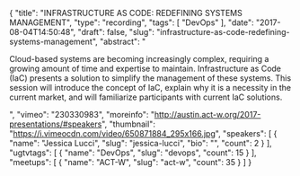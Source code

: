 {
  "title": "INFRASTRUCTURE AS CODE: REDEFINING SYSTEMS MANAGEMENT",
  "type": "recording",
  "tags": [
    "DevOps"
  ],
  "date": "2017-08-04T14:50:48",
  "draft": false,
  "slug": "infrastructure-as-code-redefining-systems-management",
  "abstract": "<p>Cloud-based systems are becoming increasingly complex, requiring a growing amount of time and expertise to maintain. Infrastructure as Code (IaC) presents a solution to simplify the management of these systems. This session will introduce the concept of IaC, explain why it is a necessity in the current market, and will familiarize participants with current IaC solutions.</p>",
  "vimeo": "230330983",
  "moreinfo": "http://austin.act-w.org/2017-presentations/#speakers",
  "thumbnail": "https://i.vimeocdn.com/video/650871884_295x166.jpg",
  "speakers": [
    {
      "name": "Jessica Lucci",
      "slug": "jessica-lucci",
      "bio": "",
      "count": 2
    }
  ],
  "ugtvtags": [
    {
      "name": "DevOps",
      "slug": "devops",
      "count": 15
    }
  ],
  "meetups": [
    {
      "name": "ACT-W",
      "slug": "act-w",
      "count": 35
    }
  ]
}